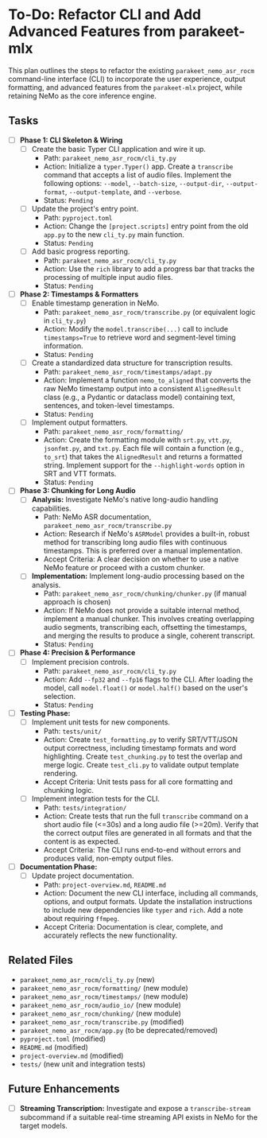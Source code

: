 # To-Do: Refactor CLI and Add Advanced Features from parakeet-mlx

This plan outlines the steps to refactor the existing `parakeet_nemo_asr_rocm` command-line interface (CLI) to incorporate the user experience, output formatting, and advanced features from the `parakeet-mlx` project, while retaining NeMo as the core inference engine.

## Tasks

- [ ] **Phase 1: CLI Skeleton & Wiring**
  - [ ] Create the basic Typer CLI application and wire it up.
    - Path: `parakeet_nemo_asr_rocm/cli_ty.py`
    - Action: Initialize a `typer.Typer()` app. Create a `transcribe` command that accepts a list of audio files. Implement the following options: `--model`, `--batch-size`, `--output-dir`, `--output-format`, `--output-template`, and `--verbose`.
    - Status: `Pending`
  - [ ] Update the project's entry point.
    - Path: `pyproject.toml`
    - Action: Change the `[project.scripts]` entry point from the old `app.py` to the new `cli_ty.py` main function.
    - Status: `Pending`
  - [ ] Add basic progress reporting.
    - Path: `parakeet_nemo_asr_rocm/cli_ty.py`
    - Action: Use the `rich` library to add a progress bar that tracks the processing of multiple input audio files.
    - Status: `Pending`

- [ ] **Phase 2: Timestamps & Formatters**
  - [ ] Enable timestamp generation in NeMo.
    - Path: `parakeet_nemo_asr_rocm/transcribe.py` (or equivalent logic in `cli_ty.py`)
    - Action: Modify the `model.transcribe(...)` call to include `timestamps=True` to retrieve word and segment-level timing information.
    - Status: `Pending`
  - [ ] Create a standardized data structure for transcription results.
    - Path: `parakeet_nemo_asr_rocm/timestamps/adapt.py`
    - Action: Implement a function `nemo_to_aligned` that converts the raw NeMo timestamp output into a consistent `AlignedResult` class (e.g., a Pydantic or dataclass model) containing text, sentences, and token-level timestamps.
    - Status: `Pending`
  - [ ] Implement output formatters.
    - Path: `parakeet_nemo_asr_rocm/formatting/`
    - Action: Create the formatting module with `srt.py`, `vtt.py`, `jsonfmt.py`, and `txt.py`. Each file will contain a function (e.g., `to_srt`) that takes the `AlignedResult` and returns a formatted string. Implement support for the `--highlight-words` option in SRT and VTT formats.
    - Status: `Pending`

- [ ] **Phase 3: Chunking for Long Audio**
  - [ ] **Analysis:** Investigate NeMo's native long-audio handling capabilities.
    - Path: NeMo ASR documentation, `parakeet_nemo_asr_rocm/transcribe.py`
    - Action: Research if NeMo's `ASRModel` provides a built-in, robust method for transcribing long audio files with continuous timestamps. This is preferred over a manual implementation.
    - Accept Criteria: A clear decision on whether to use a native NeMo feature or proceed with a custom chunker.
  - [ ] **Implementation:** Implement long-audio processing based on the analysis.
    - Path: `parakeet_nemo_asr_rocm/chunking/chunker.py` (if manual approach is chosen)
    - Action: If NeMo does not provide a suitable internal method, implement a manual chunker. This involves creating overlapping audio segments, transcribing each, offsetting the timestamps, and merging the results to produce a single, coherent transcript.
    - Status: `Pending`

- [ ] **Phase 4: Precision & Performance**
  - [ ] Implement precision controls.
    - Path: `parakeet_nemo_asr_rocm/cli_ty.py`
    - Action: Add `--fp32` and `--fp16` flags to the CLI. After loading the model, call `model.float()` or `model.half()` based on the user's selection.
    - Status: `Pending`

- [ ] **Testing Phase:**
  - [ ] Implement unit tests for new components.
    - Path: `tests/unit/`
    - Action: Create `test_formatting.py` to verify SRT/VTT/JSON output correctness, including timestamp formats and word highlighting. Create `test_chunking.py` to test the overlap and merge logic. Create `test_cli.py` to validate output template rendering.
    - Accept Criteria: Unit tests pass for all core formatting and chunking logic.
  - [ ] Implement integration tests for the CLI.
    - Path: `tests/integration/`
    - Action: Create tests that run the full `transcribe` command on a short audio file (<=30s) and a long audio file (>=20m). Verify that the correct output files are generated in all formats and that the content is as expected.
    - Accept Criteria: The CLI runs end-to-end without errors and produces valid, non-empty output files.

- [ ] **Documentation Phase:**
  - [ ] Update project documentation.
    - Path: `project-overview.md`, `README.md`
    - Action: Document the new CLI interface, including all commands, options, and output formats. Update the installation instructions to include new dependencies like `typer` and `rich`. Add a note about requiring `ffmpeg`.
    - Accept Criteria: Documentation is clear, complete, and accurately reflects the new functionality.

## Related Files

- `parakeet_nemo_asr_rocm/cli_ty.py` (new)
- `parakeet_nemo_asr_rocm/formatting/` (new module)
- `parakeet_nemo_asr_rocm/timestamps/` (new module)
- `parakeet_nemo_asr_rocm/audio_io/` (new module)
- `parakeet_nemo_asr_rocm/chunking/` (new module)
- `parakeet_nemo_asr_rocm/transcribe.py` (modified)
- `parakeet_nemo_asr_rocm/app.py` (to be deprecated/removed)
- `pyproject.toml` (modified)
- `README.md` (modified)
- `project-overview.md` (modified)
- `tests/` (new unit and integration tests)

## Future Enhancements

- [ ] **Streaming Transcription:** Investigate and expose a `transcribe-stream` subcommand if a suitable real-time streaming API exists in NeMo for the target models.
